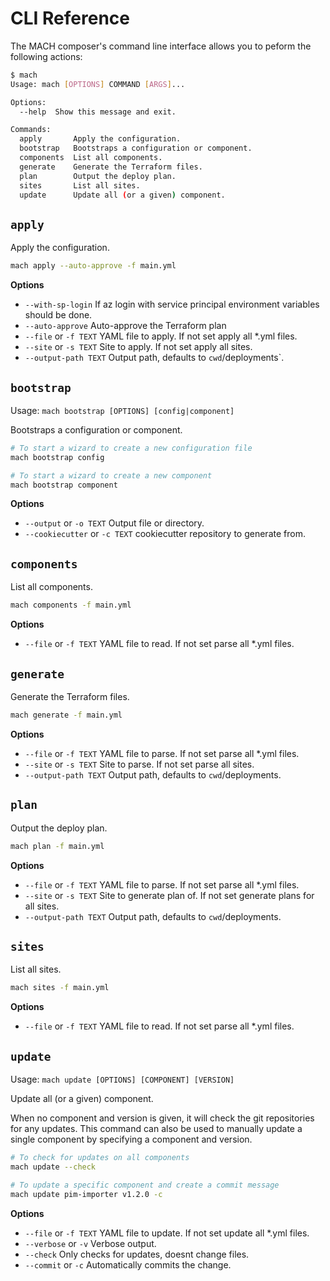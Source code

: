 # CLI Reference

The MACH composer's command line interface allows you to peform the following actions:

```bash
$ mach
Usage: mach [OPTIONS] COMMAND [ARGS]...

Options:
  --help  Show this message and exit.

Commands:
  apply       Apply the configuration.
  bootstrap   Bootstraps a configuration or component.
  components  List all components.
  generate    Generate the Terraform files.
  plan        Output the deploy plan.
  sites       List all sites.
  update      Update all (or a given) component.
```


## `apply`

Apply the configuration.

```bash
mach apply --auto-approve -f main.yml
```

**Options**

- `--with-sp-login` If az login with service principal environment variables should be done.
- `--auto-approve` Auto-approve the Terraform plan
- `--file` or `-f TEXT` YAML file to apply. If not set apply all *.yml files.
- `--site` or `-s TEXT` Site to apply. If not set apply all sites.
- `--output-path TEXT` Output path, defaults to `cwd`/deployments`.


## `bootstrap`

Usage: `mach bootstrap [OPTIONS] [config|component]`

Bootstraps a configuration or component.

```bash
# To start a wizard to create a new configuration file
mach bootstrap config

# To start a wizard to create a new component
mach bootstrap component
```

**Options**

- `--output` or `-o TEXT` Output file or directory.
- `--cookiecutter` or `-c TEXT` cookiecutter repository to generate from.


## `components`
List all components.

```bash
mach components -f main.yml
```

**Options**

- `--file` or `-f TEXT` YAML file to read. If not set parse all *.yml files.

## `generate`
Generate the Terraform files.

```bash
mach generate -f main.yml
```

**Options**

- `--file` or `-f TEXT` YAML file to parse. If not set parse all *.yml files.
- `--site` or `-s TEXT` Site to parse. If not set parse all sites.
- `--output-path TEXT` Output path, defaults to `cwd`/deployments.


## `plan`
Output the deploy plan.

```bash
mach plan -f main.yml
```

**Options**

- `--file` or `-f TEXT` YAML file to parse. If not set parse all *.yml files.
- `--site` or `-s TEXT` Site to generate plan of. If not set generate plans for all sites.
- `--output-path TEXT` Output path, defaults to `cwd`/deployments.


## `sites`
List all sites.

```bash
mach sites -f main.yml
```

**Options**

- `--file` or `-f TEXT` YAML file to read. If not set parse all *.yml files.

## `update`

Usage: `mach update [OPTIONS] [COMPONENT] [VERSION]`

Update all (or a given) component.

When no component and version is given, it will check the git repositories
for any updates. This command can also be used to manually update a single
component by specifying a component and version.

```bash
# To check for updates on all components
mach update --check

# To update a specific component and create a commit message
mach update pim-importer v1.2.0 -c
```

**Options**

- `--file` or `-f TEXT` YAML file to update. If not set update all *.yml files.
- `--verbose` or `-v` Verbose output.
- `--check` Only checks for updates, doesnt change files.
- `--commit` or `-c` Automatically commits the change.

